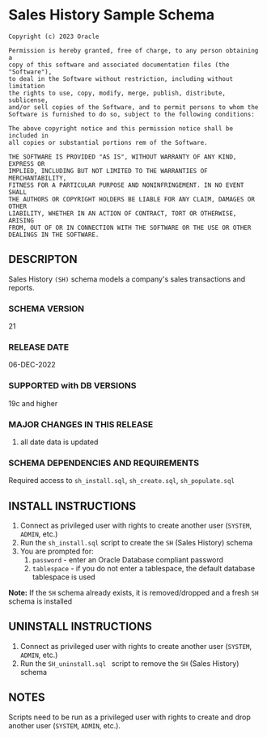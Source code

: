 # Sales History Sample Schema

```
Copyright (c) 2023 Oracle

Permission is hereby granted, free of charge, to any person obtaining a
copy of this software and associated documentation files (the "Software"),
to deal in the Software without restriction, including without limitation
the rights to use, copy, modify, merge, publish, distribute, sublicense,
and/or sell copies of the Software, and to permit persons to whom the
Software is furnished to do so, subject to the following conditions:

The above copyright notice and this permission notice shall be included in
all copies or substantial portions rem of the Software.

THE SOFTWARE IS PROVIDED "AS IS", WITHOUT WARRANTY OF ANY KIND, EXPRESS OR
IMPLIED, INCLUDING BUT NOT LIMITED TO THE WARRANTIES OF MERCHANTABILITY,
FITNESS FOR A PARTICULAR PURPOSE AND NONINFRINGEMENT. IN NO EVENT SHALL
THE AUTHORS OR COPYRIGHT HOLDERS BE LIABLE FOR ANY CLAIM, DAMAGES OR OTHER
LIABILITY, WHETHER IN AN ACTION OF CONTRACT, TORT OR OTHERWISE, ARISING
FROM, OUT OF OR IN CONNECTION WITH THE SOFTWARE OR THE USE OR OTHER
DEALINGS IN THE SOFTWARE.
```

## DESCRIPTON

Sales History `(SH)` schema models a company's sales transactions and reports. 

### SCHEMA VERSION

21

### RELEASE DATE

06-DEC-2022

### SUPPORTED with DB VERSIONS

19c and higher

### MAJOR CHANGES IN THIS RELEASE

1. all date data is updated

### SCHEMA DEPENDENCIES AND REQUIREMENTS
 Required access to `sh_install.sql`, `sh_create.sql`, `sh_populate.sql`

## INSTALL INSTRUCTIONS
1. Connect as privileged user with rights to create another user (`SYSTEM`, `ADMIN`, etc.)
2. Run the `sh_install.sql` script to create the `SH` (Sales History) schema
3. You are prompted for:
    1. `password` - enter an Oracle Database compliant password
    2. `tablespace` - if you do not enter a tablespace, the default database tablespace is used

**Note:** If the `SH` schema already exists, it is removed/dropped and 
        a fresh `SH` schema is installed

## UNINSTALL INSTRUCTIONS

1. Connect as privileged user with rights to create another user (`SYSTEM`, `ADMIN`, etc.)
2. Run the `SH_uninstall.sql ` script to remove the `SH` (Sales History) schema

## NOTES
Scripts need to be run as a privileged user with rights to create and drop another user (`SYSTEM`, `ADMIN`, etc.).

